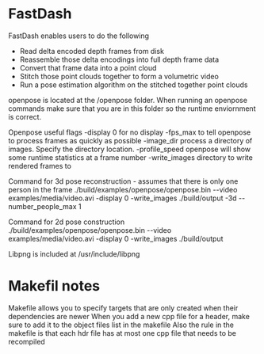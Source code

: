 # FastDash

FastDash enables users to do the following

- Read delta encoded depth frames from disk
- Reassemble those delta encodings into full depth frame data
- Convert that frame data into a point cloud
- Stitch those point clouds together to form a volumetric video
- Run a pose estimation algorithm on the stitched together point clouds

openpose is located at the /openpose folder. When running an openpose commands make sure that you are in this folder so the runtime enviornment is correct.

Openpose useful flags
-display 0 for no display
-fps_max to tell openpose to process frames as quickly as possible
-image_dir process a directory of images. Specify the directory location.
-profile_speed openpose will show some runtime statistics at a frame number
-write_images directory to write rendered frames to


Command for 3d pose reconstruction - assumes that there is only one person in the frame
./build/examples/openpose/openpose.bin --video examples/media/video.avi -display 0 -write_images ./build/output -3d --number_people_max 1

Command for 2d pose construction
./build/examples/openpose/openpose.bin --video examples/media/video.avi -display 0 -write_images ./build/output

Libpng is included at
/usr/include/libpng

# Makefil notes
Makefile allows you to specify targets that are only created when their dependencies are newer
When you add a new cpp file for a header, make sure to add it to the object files list in the makefile
Also the rule in the makefile is that each hdr file has at most one cpp file that needs to be recompiled